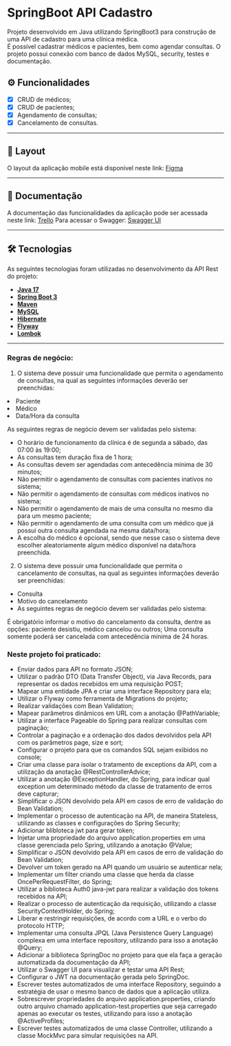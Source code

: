 # SpringBoot API Cadastro
Projeto desenvolvido em Java utilizando SpringBoot3 para construção de uma API de cadastro para uma clínica médica.
<br>É possível cadastrar médicos e pacientes, bem como agendar consultas.
O projeto possui conexão com banco de dados MySQL, security, testes e documentação.

## ⚙️ Funcionalidades

- [x] CRUD de médicos;
- [x] CRUD de pacientes;
- [x] Agendamento de consultas;
- [x] Cancelamento de consultas.

---

## 🎨 Layout

O layout da aplicação mobile está disponível neste link: <a href="https://www.figma.com/file/N4CgpJqsg7gjbKuDmra3EV/Voll.med">Figma</a>

---

## 📄 Documentação

A documentação das funcionalidades da aplicação pode ser acessada neste link: <a href="https://trello.com/b/O0lGCsKb/api-voll-med">Trello</a>
Para acessar o Swagger: <a href="localhost:8080/swagger-ui/index.html">Swagger UI</a>

---

## 🛠 Tecnologias

As seguintes tecnologias foram utilizadas no desenvolvimento da API Rest do projeto:

- **[Java 17](https://www.oracle.com/java)**
- **[Spring Boot 3](https://spring.io/projects/spring-boot)**
- **[Maven](https://maven.apache.org)**
- **[MySQL](https://www.mysql.com)**
- **[Hibernate](https://hibernate.org)**
- **[Flyway](https://flywaydb.org)**
- **[Lombok](https://projectlombok.org)**

---

### Regras de negócio:

1. O sistema deve possuir uma funcionalidade que permita o agendamento de consultas, na qual as seguintes informações deverão ser preenchidas:

<li>Paciente
<li>Médico
<li>Data/Hora da consulta

As seguintes regras de negócio devem ser validadas pelo sistema:
<ul>
<li>O horário de funcionamento da clínica é de segunda a sábado, das 07:00 às 19:00;
<li>As consultas tem duração fixa de 1 hora;
<li>As consultas devem ser agendadas com antecedência mínima de 30 minutos;
<li>Não permitir o agendamento de consultas com pacientes inativos no sistema;
<li>Não permitir o agendamento de consultas com médicos inativos no sistema;
<li>Não permitir o agendamento de mais de uma consulta no mesmo dia para um mesmo paciente;
<li>Não permitir o agendamento de uma consulta com um médico que já possui outra consulta agendada na mesma data/hora;
<li>A escolha do médico é opcional, sendo que nesse caso o sistema deve escolher aleatoriamente algum médico disponível na data/hora preenchida.
</ul>

2. O sistema deve possuir uma funcionalidade que permita o cancelamento de consultas, na qual as seguintes informações deverão ser preenchidas:

- Consulta
- Motivo do cancelamento
- As seguintes regras de negócio devem ser validadas pelo sistema:

É obrigatório informar o motivo do cancelamento da consulta, dentre as opções: paciente desistiu, médico cancelou ou outros;
Uma consulta somente poderá ser cancelada com antecedência mínima de 24 horas.

### Neste projeto foi praticado:
<ul>
<li>Enviar dados para API no formato JSON;</li>
<li>Utilizar o padrão DTO (Data Transfer Object), via Java Records, para representar os dados recebidos em uma requisição POST;</li>
<li>Mapear uma entidade JPA e criar uma interface Repository para ela;</li>
<li>Utilizar o Flyway como ferramenta de Migrations do projeto;</li>
<li>Realizar validações com Bean Validation;</li>
<li>Mapear parâmetros dinâmicos em URL com a anotação @PathVariable;</li>
<li>Utilizar a interface Pageable do Spring para realizar consultas com paginação;</li>
<li>Controlar a paginação e a ordenação dos dados devolvidos pela API com os parâmetros page, size e sort;</li>
<li>Configurar o projeto para que os comandos SQL sejam exibidos no console;</li>
<li>Criar uma classe para isolar o tratamento de exceptions da API, com a utilização da anotação @RestControllerAdvice;</li>
<li>Utilizar a anotação @ExceptionHandler, do Spring, para indicar qual exception um determinado método da classe de tratamento de erros deve capturar;</li>
<li>Simplificar o JSON devolvido pela API em casos de erro de validação do Bean Validation;</li>
<li>Implementar o processo de autenticação na API, de maneira Stateless, utilizando as classes e configurações do Spring Security;</li>
<li>Adicionar blibloteca jwt para gerar token;</li>
<li>Injetar uma propriedade do arquivo application.properties em uma classe gerenciada pelo Spring, utilizando a anotação @Value;</li>
<li>Simplificar o JSON devolvido pela API em casos de erro de validação do Bean Validation;</li>
<li>Devolver um token gerado na API quando um usuário se autenticar nela;</li>
<li>Implementar um filter criando uma classe que herda da classe OncePerRequestFilter, do Spring;</li>
<li>Utilizar a biblioteca Auth0 java-jwt para realizar a validação dos tokens recebidos na API;</li>
<li>Realizar o processo de autenticação da requisição, utilizando a classe SecurityContextHolder, do Spring;</li>
<li>Liberar e restringir requisições, de acordo com a URL e o verbo do protocolo HTTP;</li>
<li>Implementar uma consulta JPQL (Java Persistence Query Language) complexa em uma interface repository, utilizando para isso a anotação @Query;</li>
<li>Adicionar a biblioteca SpringDoc no projeto para que ela faça a geração automatizada da documentação da API;</li>
<li>Utilizar o Swagger UI para visualizar e testar uma API Rest;</li>
<li>Configurar o JWT na documentação gerada pelo SpringDoc.</li>
<li>Escrever testes automatizados de uma interface Repository, seguindo a estratégia de usar o mesmo banco de dados que a aplicação utiliza.</li>
<li>Sobrescrever propriedades do arquivo application.properties, criando outro arquivo chamado application-test.properties que seja carregado apenas ao executar os testes, utilizando para isso a anotação @ActiveProfiles;</li>
<li>Escrever testes automatizados de uma classe Controller, utilizando a classe MockMvc para simular requisições na API.</li>
</ul>
